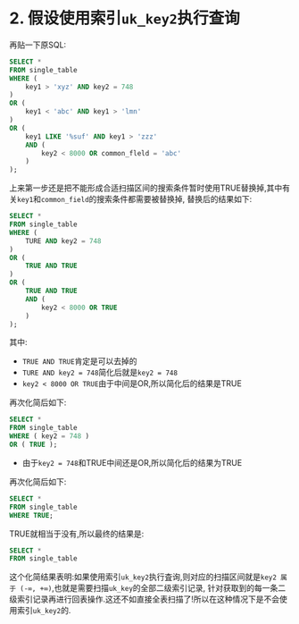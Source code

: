 # 2. 假设使用索引`uk_key2`执行查询

再贴一下原SQL:

```sql
SELECT *
FROM single_table
WHERE (
    key1 > 'xyz' AND key2 = 748
)
OR (
    key1 < 'abc' AND key1 > 'lmn'
)
OR (
    key1 LIKE '%suf' AND key1 > 'zzz'
    AND (
        key2 < 8000 OR common_fleld = 'abc'
    )
);
```

上来第一步还是把不能形成合适扫描区间的搜索条件暂时使用TRUE替换掉,其中有关`key1`和`common_field`的搜索条件都需要被替换掉,
替换后的结果如下:

```sql
SELECT *
FROM single_table
WHERE (
    TURE AND key2 = 748
)
OR (
    TRUE AND TRUE
)
OR (
    TRUE AND TRUE
    AND (
        key2 < 8000 OR TRUE
    )
);
```

其中:

- `TRUE AND TRUE`肯定是可以去掉的
- `TURE AND key2 = 748`简化后就是`key2 = 748`
- `key2 < 8000 OR TRUE`由于中间是OR,所以简化后的结果是TRUE

再次化简后如下:

```sql
SELECT *
FROM single_table
WHERE ( key2 = 748 )
OR ( TRUE );
```

- 由于`key2 = 748`和TRUE中间还是OR,所以简化后的结果为TRUE

再次化简后如下:

```sql
SELECT *
FROM single_table
WHERE TRUE;
```

TRUE就相当于没有,所以最终的结果是:

```sql
SELECT *
FROM single_table
```

这个化简结果表明:如果使用索引`uk_key2`执行査询,则对应的扫描区间就是`key2 属于 (-∞, +∞)`,也就是需要扫描`uk_key`的全部二级索引记录,
针对获取到的每一条二级索引记录再进行回表操作.这还不如直接全表扫描了!所以在这种情况下是不会使用索引`uk_key2`的.
